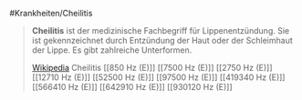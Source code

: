 #Krankheiten/Cheilitis
> **Cheilitis** ist der medizinische Fachbegriff für Lippenentzündung. Sie ist gekennzeichnet durch Entzündung der Haut oder der Schleimhaut der Lippe. Es gibt zahlreiche Unterformen.
>
> [Wikipedia](https://de.wikipedia.org/wiki/Cheilitis)
Cheilitis
[[850 Hz (E)]]
[[7500 Hz (E)]]
[[2750 Hz (E)]]
[[12710 Hz (E)]]
[[52500 Hz (E)]]
[[97500 Hz (E)]]
[[419340 Hz (E)]]
[[566410 Hz (E)]]
[[642910 Hz (E)]]
[[930120 Hz (E)]]